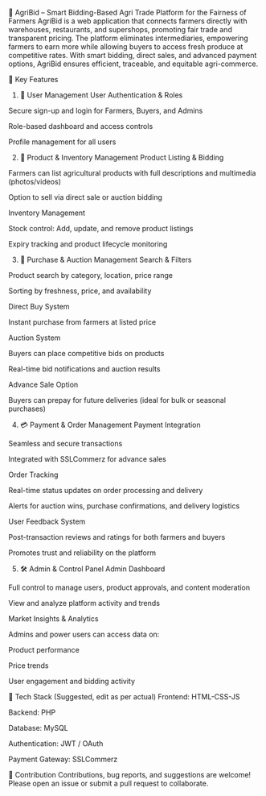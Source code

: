 🌾 AgriBid – Smart Bidding-Based Agri Trade Platform for the Fairness of Farmers
AgriBid is a web application that connects farmers directly with warehouses, restaurants, and supershops, promoting fair trade and transparent pricing. The platform eliminates intermediaries, empowering farmers to earn more while allowing buyers to access fresh produce at competitive rates. With smart bidding, direct sales, and advanced payment options, AgriBid ensures efficient, traceable, and equitable agri-commerce.

🚀 Key Features
1. 👥 User Management
User Authentication & Roles

Secure sign-up and login for Farmers, Buyers, and Admins

Role-based dashboard and access controls

Profile management for all users

2. 🌽 Product & Inventory Management
Product Listing & Bidding

Farmers can list agricultural products with full descriptions and multimedia (photos/videos)

Option to sell via direct sale or auction bidding

Inventory Management

Stock control: Add, update, and remove product listings

Expiry tracking and product lifecycle monitoring

3. 🛒 Purchase & Auction Management
Search & Filters

Product search by category, location, price range

Sorting by freshness, price, and availability

Direct Buy System

Instant purchase from farmers at listed price

Auction System

Buyers can place competitive bids on products

Real-time bid notifications and auction results

Advance Sale Option

Buyers can prepay for future deliveries (ideal for bulk or seasonal purchases)

4. 💳 Payment & Order Management
Payment Integration

Seamless and secure transactions

Integrated with SSLCommerz for advance sales

Order Tracking

Real-time status updates on order processing and delivery

Alerts for auction wins, purchase confirmations, and delivery logistics

User Feedback System

Post-transaction reviews and ratings for both farmers and buyers

Promotes trust and reliability on the platform

5. 🛠️ Admin & Control Panel
Admin Dashboard

Full control to manage users, product approvals, and content moderation

View and analyze platform activity and trends

Market Insights & Analytics

Admins and power users can access data on:

Product performance

Price trends

User engagement and bidding activity

📌 Tech Stack (Suggested, edit as per actual)
Frontend:  HTML-CSS-JS

Backend: PHP

Database: MySQL 

Authentication: JWT / OAuth

Payment Gateway: SSLCommerz



🤝 Contribution
Contributions, bug reports, and suggestions are welcome! Please open an issue or submit a pull request to collaborate.
